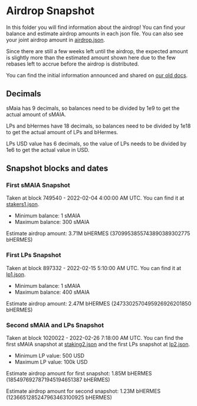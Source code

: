 # Airdrop Snapshot

In this folder you will find information about the airdrop! You can find your balance and estimate airdrop amounts in each json file.
You can also see your joint airdrop amount in [airdrop.json](airdrop.json).

Since there are still a few weeks left until the airdrop, the expected amount is slightly more than the estimated amount shown here due to the few rebases left to accrue before the airdrop is distributed.

You can find the initial information announced and shared on [our old docs](https://docs.maiadao.xyz/products/hermes-protocol#birth-of-hermes-initial-supply-distribution).

## Decimals

sMaia has 9 decimals, so balances need to be divided by 1e9 to get the actual amount of sMAIA.

LPs and bHermes have 18 decimals, so balances need to be divided by 1e18 to get the actual amount of LPs and bHermes.

LPs USD value has 6 decimals, so the value of LPs needs to be divided by 1e6 to get the actual value in USD.

## Snapshot blocks and dates

### First sMAIA Snapshot
Taken at block 749540 - 2022-02-04 4:00:00 AM UTC.
You can find it at [stakers1.json](stakers1.json).

- Minimum balance: 1 sMAIA
- Maximum balance: 300 sMAIA

Estimate airdrop amount: 3.71M bHERMES (3709953855743890389302775 bHERMES)

### First LPs Snapshot
Taken at block 897332 - 2022-02-15 5:10:00 AM UTC.
You can find it at [lp1.json](lp1.json).

- Minimum balance: 1 sMAIA
- Maximum balance: 400 sMAIA

Estimate airdrop amount: 2.47M bHERMES (2473302570495926926201850 bHERMES)

### Second sMAIA and LPs Snapshot
Taken at block 1020022 - 2022-02-26 7:18:00 AM UTC.
You can find the first sMAIA snapshot at [staking2.json](staking2.json) and the first LPs snapshot at [lp2.json](lp2.json).

- Minimum LP value: 500 USD
- Maximum LP value: 100k USD

Estimate airdrop amount for first snapshot: 1.85M bHERMES (1854976927871945194651387 bHERMES)

Estimate airdrop amount for second snapshot: 1.23M bHERMES (1236651285247963463100925 bHERMES)
